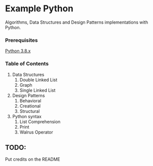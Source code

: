# Example Python

Algorithms, Data Structures and Design Patterns implementations with Python.

### Prerequisites

[Python 3.8.x](https://www.python.org/downloads/)

### Table of Contents

1. Data Structures
   1. Double Linked List
   1. Graph
   1. Single Linked List
1. Design Patterns
   1. Behavioral
   1. Creational
   1. Structural
1. Python syntax
   1. List Comprehension
   1. Print
   1. Walrus Operator

## TODO:

Put credits on the README
